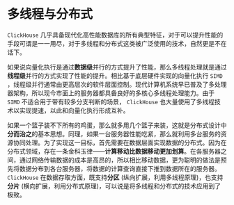 # 多线程与分布式

`ClickHouse` 几乎具备现代化高性能数据库的所有典型特征，对于可以提升性能的手段可谓是一一用尽，对于多线程和分布式这类被广泛使用的技术，自然更是不在话下。

如果说向量化执行是通过**数据级**并行的方式提升了性能，那么多线程处理就是通过**线程级**并行的方式实现了性能的提升。相比基于底层硬件实现的向量化执行 `SIMD` ，线程级并行通常由更高层次的软件层面控制。现代计算机系统早已普及了多处理器架构，所以现今市面上的服务器都具备良好的多核心多线程处理能力。由于 `SIMD` 不适合用于带有较多分支判断的场景， `ClickHouse` 也大量使用了多线程技术以实现提速，以此和向量化执行形成互补。

如果一个篮子装不下所有的鸡蛋，那么就多用几个篮子来装，这就是分布式设计中**分而治之**的基本思想。同理，如果一台服务器性能吃紧，那么就利用多台服务的资源协同处理。为了实现这一目标，首先需要在数据层面实现数据的分布式。因为在分布式领域，存在一条金科玉律——**计算移动比数据移动更加划算**。在各服务器之间，通过网络传输数据的成本是高昂的，所以相比移动数据，更为聪明的做法是预先将数据分布到各台服务器，将数据的计算查询直接下推到数据所在的服务器。 `ClickHouse` 在数据存取方面，既支持**分区** (纵向扩展，利用多线程原理)，也支持**分片** (横向扩展，利用分布式原理)，可以说是将多线程和分布式的技术应用到了极致。
